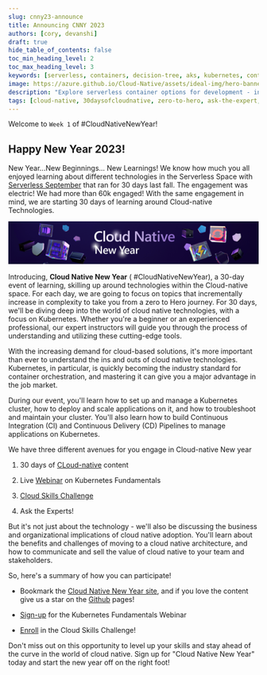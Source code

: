 ```yaml
---
slug: cnny23-announce
title: Announcing CNNY 2023
authors: [cory, devanshi]
draft: true
hide_table_of_contents: false
toc_min_heading_level: 2
toc_max_heading_level: 3
keywords: [serverless, containers, decision-tree, aks, kubernetes, container-apps]
image: https://azure.github.io/Cloud-Native/assets/ideal-img/hero-banner.e0a8d29.1030.png
description: "Explore serverless container options for development - including managed options like AKS and ACA" 
tags: [cloud-native, 30daysofcloudnative, zero-to-hero, ask-the-expert, azure-kubernetes-service]
---
```


<head>
  <meta name="twitter:url" 
    content="https://azure.github.io/Cloud-Native/cnny-2023/cnny23-announce" />
  <meta name="twitter:title" 
    content="Announcing CNNY 2023" />
  <meta name="twitter:description" 
    content="Welcome to Cloud-native New Year! " />
  <meta name="twitter:image" 
    content="https://azure.github.io/Cloud-Native/assets/ideal-img/hero-banner.e0a8d29.1030.png" />
  <meta name="twitter:card" content="summary_large_image" />
  <meta name="twitter:creator" 
    content="@nitya" />
  <meta name="twitter:site" content="@azureadvocates" /> 
  <link rel="canonical" 
    href="https://azure.github.io/Cloud-Native/cnny-2023//cnny23-announce" />
</head>

Welcome to `Week 1` of #CloudNativeNewYear!


## Happy New Year 2023! 

New Year...New Beginnings... New Learnings! We know how much you all enjoyed learning about different technologies in the Serverless Space with [Serverless September](https://azure.github.io/Cloud-Native/serverless-september) that ran for 30 days last fall. The engagement was electric! We had more than 60k engaged! With the same engagement in mind, we are starting 30 days of learning around Cloud-native Technologies. 

![](./../../static/img/cnny23/hero-banner.png)

Introducing, **Cloud Native New Year** ( #CloudNativeNewYear), a 30-day event of learning, skilling up around technologies within the Cloud-native space. For each day, we are going to focus on topics that incrementally increase in complexity to take you from a zero to Hero journey. For 30 days, we'll be diving deep into the world of cloud native technologies, with a focus on Kubernetes. Whether you're a beginner or an experienced professional, our expert instructors will guide you through the process of understanding and utilizing these cutting-edge tools.  

With the increasing demand for cloud-based solutions, it's more important than ever to understand the ins and outs of cloud native technologies. Kubernetes, in particular, is quickly becoming the industry standard for container orchestration, and mastering it can give you a major advantage in the job market. 

During our event, you'll learn how to set up and manage a Kubernetes cluster, how to deploy and scale applications on it, and how to troubleshoot and maintain your cluster. You'll also learn how to build Continuous Integration (CI) and Continuous Delivery (CD) Pipelines to manage applications on Kubernetes. 

We have three different avenues for you engage in Cloud-native New year 

1. 30 days of [CLoud-native](https://azure.github.io/Cloud-Native/New-Year/) content 

2. Live [Webinar](https://info.microsoft.com/ww-landing-a-quickstart-guide-to-kubernetes-concepts.html) on Kubernetes Fundamentals 

3. [Cloud Skills Challenge](https://learn.microsoft.com/training/challenges?id=a0e385b9-f970-4182-b2e2-3b4619b6c356) 

4. Ask the Experts! 

But it's not just about the technology - we'll also be discussing the business and organizational implications of cloud native adoption. You'll learn about the benefits and challenges of moving to a cloud native architecture, and how to communicate and sell the value of cloud native to your team and stakeholders. 

So, here's a summary of how you can participate! 

- Bookmark the [Cloud Native New Year site](https://azure.github.io/Cloud-Native/New-Year/), and if you love the content give us a star on the [Github](https://github.com/azure/cloud-native) pages! 

- [Sign-up](https://info.microsoft.com/ww-landing-a-quickstart-guide-to-kubernetes-concepts.html) for the Kubernetes Fundamentals Webinar 

- [Enroll](https://learn.microsoft.com/training/challenges?id=a0e385b9-f970-4182-b2e2-3b4619b6c356) in the Cloud Skills Challenge! 

Don't miss out on this opportunity to level up your skills and stay ahead of the curve in the world of cloud native. Sign up for "Cloud Native New Year" today and start the new year off on the right foot! 

 